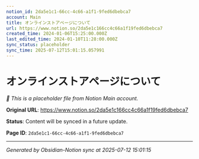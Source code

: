 ```yaml
---
notion_id: 2da5e1c1-66cc-4c66-a1f1-9fed6dbebca7
account: Main
title: オンラインストアページについて
url: https://www.notion.so/2da5e1c166cc4c66a1f19fed6dbebca7
created_time: 2024-01-06T15:25:00.000Z
last_edited_time: 2024-01-10T11:28:00.000Z
sync_status: placeholder
sync_time: 2025-07-12T15:01:15.057991
---
```


# オンラインストアページについて

*🔄 This is a placeholder file from Notion Main account.*

**Original URL**: https://www.notion.so/2da5e1c166cc4c66a1f19fed6dbebca7

**Status**: Content will be synced in a future update.

**Page ID**: `2da5e1c1-66cc-4c66-a1f1-9fed6dbebca7`

---

*Generated by Obsidian-Notion sync at 2025-07-12 15:01:15*
